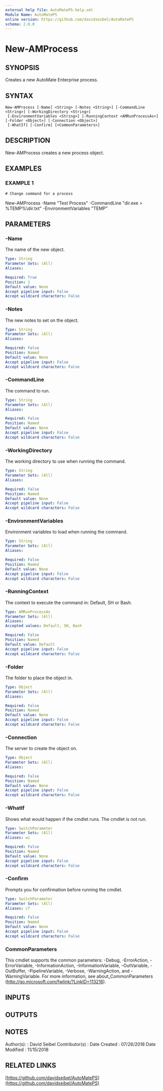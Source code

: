 ```yaml
---
external help file: AutoMatePS-help.xml
Module Name: AutoMatePS
online version: https://github.com/davidseibel/AutoMatePS
schema: 2.0.0
---
```


# New-AMProcess

## SYNOPSIS
Creates a new AutoMate Enterprise process.

## SYNTAX

```
New-AMProcess [-Name] <String> [-Notes <String>] [-CommandLine <String>] [-WorkingDirectory <String>]
 [-EnvironmentVariables <String>] [-RunningContext <AMRunProcessAs>] [-Folder <Object>] [-Connection <Object>]
 [-WhatIf] [-Confirm] [<CommonParameters>]
```

## DESCRIPTION
New-AMProcess creates a new process object.

## EXAMPLES

### EXAMPLE 1
```
# Change command for a process
```

New-AMProcess -Name "Test Process" -CommandLine "dir.exe \> %TEMP%\dir.txt" -EnvironmentVariables "TEMP"

## PARAMETERS

### -Name
The name of the new object.

```yaml
Type: String
Parameter Sets: (All)
Aliases:

Required: True
Position: 1
Default value: None
Accept pipeline input: False
Accept wildcard characters: False
```

### -Notes
The new notes to set on the object.

```yaml
Type: String
Parameter Sets: (All)
Aliases:

Required: False
Position: Named
Default value: None
Accept pipeline input: False
Accept wildcard characters: False
```

### -CommandLine
The command to run.

```yaml
Type: String
Parameter Sets: (All)
Aliases:

Required: False
Position: Named
Default value: None
Accept pipeline input: False
Accept wildcard characters: False
```

### -WorkingDirectory
The working directory to use when running the command.

```yaml
Type: String
Parameter Sets: (All)
Aliases:

Required: False
Position: Named
Default value: None
Accept pipeline input: False
Accept wildcard characters: False
```

### -EnvironmentVariables
Environment variables to load when running the command.

```yaml
Type: String
Parameter Sets: (All)
Aliases:

Required: False
Position: Named
Default value: None
Accept pipeline input: False
Accept wildcard characters: False
```

### -RunningContext
The context to execute the command in: Default, SH or Bash.

```yaml
Type: AMRunProcessAs
Parameter Sets: (All)
Aliases:
Accepted values: Default, SH, Bash

Required: False
Position: Named
Default value: Default
Accept pipeline input: False
Accept wildcard characters: False
```

### -Folder
The folder to place the object in.

```yaml
Type: Object
Parameter Sets: (All)
Aliases:

Required: False
Position: Named
Default value: None
Accept pipeline input: False
Accept wildcard characters: False
```

### -Connection
The server to create the object on.

```yaml
Type: Object
Parameter Sets: (All)
Aliases:

Required: False
Position: Named
Default value: None
Accept pipeline input: False
Accept wildcard characters: False
```

### -WhatIf
Shows what would happen if the cmdlet runs.
The cmdlet is not run.

```yaml
Type: SwitchParameter
Parameter Sets: (All)
Aliases: wi

Required: False
Position: Named
Default value: None
Accept pipeline input: False
Accept wildcard characters: False
```

### -Confirm
Prompts you for confirmation before running the cmdlet.

```yaml
Type: SwitchParameter
Parameter Sets: (All)
Aliases: cf

Required: False
Position: Named
Default value: None
Accept pipeline input: False
Accept wildcard characters: False
```

### CommonParameters
This cmdlet supports the common parameters: -Debug, -ErrorAction, -ErrorVariable, -InformationAction, -InformationVariable, -OutVariable, -OutBuffer, -PipelineVariable, -Verbose, -WarningAction, and -WarningVariable.
For more information, see about_CommonParameters (http://go.microsoft.com/fwlink/?LinkID=113216).

## INPUTS

## OUTPUTS

## NOTES
Author(s):     : David Seibel
Contributor(s) :
Date Created   : 07/26/2018
Date Modified  : 11/15/2018

## RELATED LINKS

[https://github.com/davidseibel/AutoMatePS](https://github.com/davidseibel/AutoMatePS)

